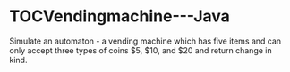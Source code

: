 # TOCVendingmachine---Java
Simulate an automaton - a vending machine which has five items and can only accept three types of coins $5, $10, and $20 and return change in kind.
